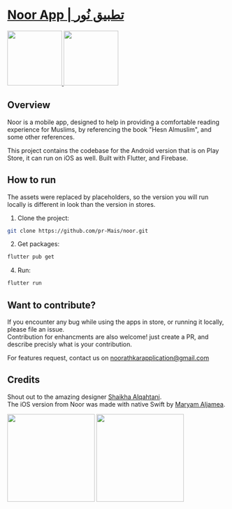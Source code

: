 # [Noor App | تطبيق نُور](https://noorathkar.com)

<p>
  <a href="https://apps.apple.com/sa/app/نور-noor/id1463334485">
    <img src="https://user-images.githubusercontent.com/41123719/117558302-db848980-b084-11eb-8ef8-1dac2eb5ea56.png" atl="app-store-badge" width="125"/>     
  </a>
  <a href="https://play.google.com/store/apps/details?id=com.noor.sa">
    <img src="https://user-images.githubusercontent.com/41123719/117558323-243c4280-b085-11eb-857d-219e2c9d88c6.png" atl="google-play-badge" width="125"/>     
  </a>
</p>

## Overview

Noor is a mobile app, designed to help in providing a comfortable reading experience for Muslims, by referencing the book "Hesn Almuslim", and some other references.

This project contains the codebase for the Android version that is on Play Store, it can run on iOS as well. Built with Flutter, and Firebase.

## How to run

The assets were replaced by placeholders, so the version you will run locally is different in look than the version in stores.

1. Clone the project:

```bash
git clone https://github.com/pr-Mais/noor.git
```

2. Get packages:

```bash
flutter pub get
```

4. Run:

```bash
flutter run
```

## Want to contribute?

If you encounter any bug while using the apps in store, or running it locally, please file an issue.
<br /> Contribution for enhancments are also welcome! just create a PR, and describe precisly what is your contribution.

For features request, contact us on [noorathkarapplication@gmail.com](mailto:noorathkarapplication@gmail.com?subject=%D8%A7%D9%82%D8%AA%D8%B1%D8%A7%D8%AD&body=%D8%A7%D9%84%D8%B3%D9%84%D8%A7%D9%85%20%D8%B9%D9%84%D9%8A%D9%83%D9%85%D8%8C)

## Credits
Shout out to the amazing designer [Shaikha Alqahtani](https://twitter.com/Ishaiookh).
<br/> The iOS version from Noor was made with native Swift by [Maryam Aljamea](https://twitter.com/0_1Mary).

<p>
   <img src="https://user-images.githubusercontent.com/41123719/117558449-44b8cc80-b086-11eb-8e1a-bdc4a904e3d1.png" atl="Noor Light Mode" width="200"/>     
   <img src="https://user-images.githubusercontent.com/41123719/117558446-42567280-b086-11eb-9818-df0c8d1a4c72.png" atl="Noor Dark Mode" width="200"/>     
</p>
